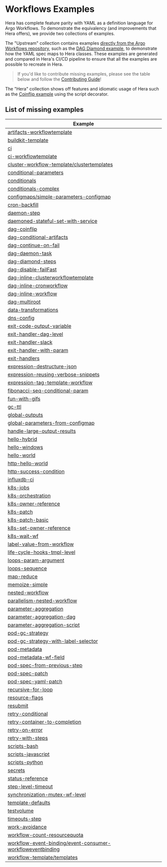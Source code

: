 # Workflows Examples

Hera has complete feature parity with YAML as a definition language for Argo Workflows. To demonstrate the equivalency
(and improvements that Hera offers), we provide two collections of examples.

The "Upstream" collection contains examples
[directly from the Argo Workflows repository](https://github.com/argoproj/argo-workflows/tree/6e97c7d/examples), such as
the [DAG Diamond example](workflows/upstream/dag_diamond.md), to demonstrate how the YAML spec maps to Hera classes.
These examples are generated and compared in Hera's CI/CD pipeline to ensure that all the examples are possible to
recreate in Hera.

> If you'd like to contribute missing examples, please see the table below and follow the
> [Contributing Guide](/CONTRIBUTING.md)!

The "Hera" collection shows off features and idiomatic usage of Hera such as the
[Coinflip example](workflows/coinflip.md) using the script decorator.

## List of missing examples
| Example |
|---------|
| [artifacts-workflowtemplate](https://github.com/argoproj/argo-workflows/blob/master/examples/artifacts-workflowtemplate.yaml) |
| [buildkit-template](https://github.com/argoproj/argo-workflows/blob/master/examples/buildkit-template.yaml) |
| [ci](https://github.com/argoproj/argo-workflows/blob/master/examples/ci.yaml) |
| [ci-workflowtemplate](https://github.com/argoproj/argo-workflows/blob/master/examples/ci-workflowtemplate.yaml) |
| [cluster-workflow-template/clustertemplates](https://github.com/argoproj/argo-workflows/blob/master/examples/cluster-workflow-template/clustertemplates.yaml) |
| [conditional-parameters](https://github.com/argoproj/argo-workflows/blob/master/examples/conditional-parameters.yaml) |
| [conditionals](https://github.com/argoproj/argo-workflows/blob/master/examples/conditionals.yaml) |
| [conditionals-complex](https://github.com/argoproj/argo-workflows/blob/master/examples/conditionals-complex.yaml) |
| [configmaps/simple-parameters-configmap](https://github.com/argoproj/argo-workflows/blob/master/examples/configmaps/simple-parameters-configmap.yaml) |
| [cron-backfill](https://github.com/argoproj/argo-workflows/blob/master/examples/cron-backfill.yaml) |
| [daemon-step](https://github.com/argoproj/argo-workflows/blob/master/examples/daemon-step.yaml) |
| [daemoned-stateful-set-with-service](https://github.com/argoproj/argo-workflows/blob/master/examples/daemoned-stateful-set-with-service.yaml) |
| [dag-coinflip](https://github.com/argoproj/argo-workflows/blob/master/examples/dag-coinflip.yaml) |
| [dag-conditional-artifacts](https://github.com/argoproj/argo-workflows/blob/master/examples/dag-conditional-artifacts.yaml) |
| [dag-continue-on-fail](https://github.com/argoproj/argo-workflows/blob/master/examples/dag-continue-on-fail.yaml) |
| [dag-daemon-task](https://github.com/argoproj/argo-workflows/blob/master/examples/dag-daemon-task.yaml) |
| [dag-diamond-steps](https://github.com/argoproj/argo-workflows/blob/master/examples/dag-diamond-steps.yaml) |
| [dag-disable-failFast](https://github.com/argoproj/argo-workflows/blob/master/examples/dag-disable-failFast.yaml) |
| [dag-inline-clusterworkflowtemplate](https://github.com/argoproj/argo-workflows/blob/master/examples/dag-inline-clusterworkflowtemplate.yaml) |
| [dag-inline-cronworkflow](https://github.com/argoproj/argo-workflows/blob/master/examples/dag-inline-cronworkflow.yaml) |
| [dag-inline-workflow](https://github.com/argoproj/argo-workflows/blob/master/examples/dag-inline-workflow.yaml) |
| [dag-multiroot](https://github.com/argoproj/argo-workflows/blob/master/examples/dag-multiroot.yaml) |
| [data-transformations](https://github.com/argoproj/argo-workflows/blob/master/examples/data-transformations.yaml) |
| [dns-config](https://github.com/argoproj/argo-workflows/blob/master/examples/dns-config.yaml) |
| [exit-code-output-variable](https://github.com/argoproj/argo-workflows/blob/master/examples/exit-code-output-variable.yaml) |
| [exit-handler-dag-level](https://github.com/argoproj/argo-workflows/blob/master/examples/exit-handler-dag-level.yaml) |
| [exit-handler-slack](https://github.com/argoproj/argo-workflows/blob/master/examples/exit-handler-slack.yaml) |
| [exit-handler-with-param](https://github.com/argoproj/argo-workflows/blob/master/examples/exit-handler-with-param.yaml) |
| [exit-handlers](https://github.com/argoproj/argo-workflows/blob/master/examples/exit-handlers.yaml) |
| [expression-destructure-json](https://github.com/argoproj/argo-workflows/blob/master/examples/expression-destructure-json.yaml) |
| [expression-reusing-verbose-snippets](https://github.com/argoproj/argo-workflows/blob/master/examples/expression-reusing-verbose-snippets.yaml) |
| [expression-tag-template-workflow](https://github.com/argoproj/argo-workflows/blob/master/examples/expression-tag-template-workflow.yaml) |
| [fibonacci-seq-conditional-param](https://github.com/argoproj/argo-workflows/blob/master/examples/fibonacci-seq-conditional-param.yaml) |
| [fun-with-gifs](https://github.com/argoproj/argo-workflows/blob/master/examples/fun-with-gifs.yaml) |
| [gc-ttl](https://github.com/argoproj/argo-workflows/blob/master/examples/gc-ttl.yaml) |
| [global-outputs](https://github.com/argoproj/argo-workflows/blob/master/examples/global-outputs.yaml) |
| [global-parameters-from-configmap](https://github.com/argoproj/argo-workflows/blob/master/examples/global-parameters-from-configmap.yaml) |
| [handle-large-output-results](https://github.com/argoproj/argo-workflows/blob/master/examples/handle-large-output-results.yaml) |
| [hello-hybrid](https://github.com/argoproj/argo-workflows/blob/master/examples/hello-hybrid.yaml) |
| [hello-windows](https://github.com/argoproj/argo-workflows/blob/master/examples/hello-windows.yaml) |
| [hello-world](https://github.com/argoproj/argo-workflows/blob/master/examples/hello-world.yaml) |
| [http-hello-world](https://github.com/argoproj/argo-workflows/blob/master/examples/http-hello-world.yaml) |
| [http-success-condition](https://github.com/argoproj/argo-workflows/blob/master/examples/http-success-condition.yaml) |
| [influxdb-ci](https://github.com/argoproj/argo-workflows/blob/master/examples/influxdb-ci.yaml) |
| [k8s-jobs](https://github.com/argoproj/argo-workflows/blob/master/examples/k8s-jobs.yaml) |
| [k8s-orchestration](https://github.com/argoproj/argo-workflows/blob/master/examples/k8s-orchestration.yaml) |
| [k8s-owner-reference](https://github.com/argoproj/argo-workflows/blob/master/examples/k8s-owner-reference.yaml) |
| [k8s-patch](https://github.com/argoproj/argo-workflows/blob/master/examples/k8s-patch.yaml) |
| [k8s-patch-basic](https://github.com/argoproj/argo-workflows/blob/master/examples/k8s-patch-basic.yaml) |
| [k8s-set-owner-reference](https://github.com/argoproj/argo-workflows/blob/master/examples/k8s-set-owner-reference.yaml) |
| [k8s-wait-wf](https://github.com/argoproj/argo-workflows/blob/master/examples/k8s-wait-wf.yaml) |
| [label-value-from-workflow](https://github.com/argoproj/argo-workflows/blob/master/examples/label-value-from-workflow.yaml) |
| [life-cycle-hooks-tmpl-level](https://github.com/argoproj/argo-workflows/blob/master/examples/life-cycle-hooks-tmpl-level.yaml) |
| [loops-param-argument](https://github.com/argoproj/argo-workflows/blob/master/examples/loops-param-argument.yaml) |
| [loops-sequence](https://github.com/argoproj/argo-workflows/blob/master/examples/loops-sequence.yaml) |
| [map-reduce](https://github.com/argoproj/argo-workflows/blob/master/examples/map-reduce.yaml) |
| [memoize-simple](https://github.com/argoproj/argo-workflows/blob/master/examples/memoize-simple.yaml) |
| [nested-workflow](https://github.com/argoproj/argo-workflows/blob/master/examples/nested-workflow.yaml) |
| [parallelism-nested-workflow](https://github.com/argoproj/argo-workflows/blob/master/examples/parallelism-nested-workflow.yaml) |
| [parameter-aggregation](https://github.com/argoproj/argo-workflows/blob/master/examples/parameter-aggregation.yaml) |
| [parameter-aggregation-dag](https://github.com/argoproj/argo-workflows/blob/master/examples/parameter-aggregation-dag.yaml) |
| [parameter-aggregation-script](https://github.com/argoproj/argo-workflows/blob/master/examples/parameter-aggregation-script.yaml) |
| [pod-gc-strategy](https://github.com/argoproj/argo-workflows/blob/master/examples/pod-gc-strategy.yaml) |
| [pod-gc-strategy-with-label-selector](https://github.com/argoproj/argo-workflows/blob/master/examples/pod-gc-strategy-with-label-selector.yaml) |
| [pod-metadata](https://github.com/argoproj/argo-workflows/blob/master/examples/pod-metadata.yaml) |
| [pod-metadata-wf-field](https://github.com/argoproj/argo-workflows/blob/master/examples/pod-metadata-wf-field.yaml) |
| [pod-spec-from-previous-step](https://github.com/argoproj/argo-workflows/blob/master/examples/pod-spec-from-previous-step.yaml) |
| [pod-spec-patch](https://github.com/argoproj/argo-workflows/blob/master/examples/pod-spec-patch.yaml) |
| [pod-spec-yaml-patch](https://github.com/argoproj/argo-workflows/blob/master/examples/pod-spec-yaml-patch.yaml) |
| [recursive-for-loop](https://github.com/argoproj/argo-workflows/blob/master/examples/recursive-for-loop.yaml) |
| [resource-flags](https://github.com/argoproj/argo-workflows/blob/master/examples/resource-flags.yaml) |
| [resubmit](https://github.com/argoproj/argo-workflows/blob/master/examples/resubmit.yaml) |
| [retry-conditional](https://github.com/argoproj/argo-workflows/blob/master/examples/retry-conditional.yaml) |
| [retry-container-to-completion](https://github.com/argoproj/argo-workflows/blob/master/examples/retry-container-to-completion.yaml) |
| [retry-on-error](https://github.com/argoproj/argo-workflows/blob/master/examples/retry-on-error.yaml) |
| [retry-with-steps](https://github.com/argoproj/argo-workflows/blob/master/examples/retry-with-steps.yaml) |
| [scripts-bash](https://github.com/argoproj/argo-workflows/blob/master/examples/scripts-bash.yaml) |
| [scripts-javascript](https://github.com/argoproj/argo-workflows/blob/master/examples/scripts-javascript.yaml) |
| [scripts-python](https://github.com/argoproj/argo-workflows/blob/master/examples/scripts-python.yaml) |
| [secrets](https://github.com/argoproj/argo-workflows/blob/master/examples/secrets.yaml) |
| [status-reference](https://github.com/argoproj/argo-workflows/blob/master/examples/status-reference.yaml) |
| [step-level-timeout](https://github.com/argoproj/argo-workflows/blob/master/examples/step-level-timeout.yaml) |
| [synchronization-mutex-wf-level](https://github.com/argoproj/argo-workflows/blob/master/examples/synchronization-mutex-wf-level.yaml) |
| [template-defaults](https://github.com/argoproj/argo-workflows/blob/master/examples/template-defaults.yaml) |
| [testvolume](https://github.com/argoproj/argo-workflows/blob/master/examples/testvolume.yaml) |
| [timeouts-step](https://github.com/argoproj/argo-workflows/blob/master/examples/timeouts-step.yaml) |
| [work-avoidance](https://github.com/argoproj/argo-workflows/blob/master/examples/work-avoidance.yaml) |
| [workflow-count-resourcequota](https://github.com/argoproj/argo-workflows/blob/master/examples/workflow-count-resourcequota.yaml) |
| [workflow-event-binding/event-consumer-workfloweventbinding](https://github.com/argoproj/argo-workflows/blob/master/examples/workflow-event-binding/event-consumer-workfloweventbinding.yaml) |
| [workflow-template/templates](https://github.com/argoproj/argo-workflows/blob/master/examples/workflow-template/templates.yaml) |
